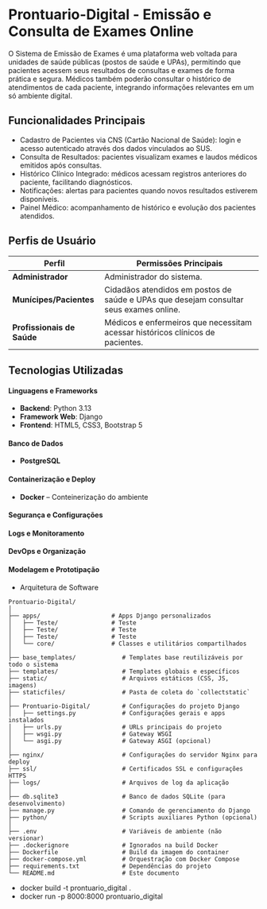 # Prontuario-Digital - Emissão e Consulta de Exames Online

O Sistema de Emissão de Exames é uma plataforma web voltada para unidades de saúde públicas (postos de saúde e UPAs), permitindo que pacientes acessem seus resultados de consultas e exames de forma prática e segura. Médicos também poderão consultar o histórico de atendimentos de cada paciente, integrando informações relevantes em um só ambiente digital. 

## Funcionalidades Principais
- Cadastro de Pacientes via CNS (Cartão Nacional de Saúde): login e acesso autenticado através dos dados vinculados ao SUS. 
- Consulta de Resultados: pacientes visualizam exames e laudos médicos emitidos após consultas.
- Histórico Clínico Integrado: médicos acessam registros anteriores do paciente, facilitando diagnósticos.
- Notificações: alertas para pacientes quando novos resultados estiverem disponíveis.
- Painel Médico: acompanhamento de histórico e evolução dos pacientes atendidos. 
## Perfis de Usuário
| Perfil        | Permissões Principais |
|---------------|------------------------|
| **Administrador** | Administrador do sistema. |
| **Munícipes/Pacientes**     | Cidadãos atendidos em postos de saúde e UPAs que desejam consultar seus exames online. |
| **Profissionais de Saúde**      | Médicos e enfermeiros que necessitam acessar históricos clínicos de pacientes. |



## Tecnologias Utilizadas

#### Linguagens e Frameworks
- **Backend**: Python 3.13
- **Framework Web**: Django
- **Frontend**: HTML5, CSS3, Bootstrap 5

#### Banco de Dados
- **PostgreSQL**

#### Containerização e Deploy
- **Docker** – Conteinerização do ambiente
#### Segurança e Configurações
#### Logs e Monitoramento
#### DevOps e Organização
#### Modelagem e Prototipação



  - Arquitetura de Software
  ```  
Prontuario-Digital/
│
├── apps/                    # Apps Django personalizados
│   ├── Teste/               # Teste
│   ├── Teste/               # Teste
│   ├── Teste/               # Teste
│   └── core/                # Classes e utilitários compartilhados
│
├── base_templates/             # Templates base reutilizáveis por todo o sistema
├── templates/                  # Templates globais e específicos
├── static/                     # Arquivos estáticos (CSS, JS, imagens)
├── staticfiles/                # Pasta de coleta do `collectstatic`
│
├── Prontuario-Digital/         # Configurações do projeto Django
│   ├── settings.py             # Configurações gerais e apps instalados
│   ├── urls.py                 # URLs principais do projeto
│   ├── wsgi.py                 # Gateway WSGI
│   └── asgi.py                 # Gateway ASGI (opcional)
│
├── nginx/                      # Configurações do servidor Nginx para deploy
├── ssl/                        # Certificados SSL e configurações HTTPS
├── logs/                       # Arquivos de log da aplicação
│
├── db.sqlite3                  # Banco de dados SQLite (para desenvolvimento)
├── manage.py                   # Comando de gerenciamento do Django
├── python/                     # Scripts auxiliares Python (opcional)
│
├── .env                        # Variáveis de ambiente (não versionar)
├── .dockerignore               # Ignorados na build Docker
├── Dockerfile                  # Build da imagem do container
├── docker-compose.yml          # Orquestração com Docker Compose
├── requirements.txt            # Dependências do projeto
└── README.md                   # Este documento
````
- docker build -t prontuario_digital .
- docker run -p 8000:8000 prontuario_digital
